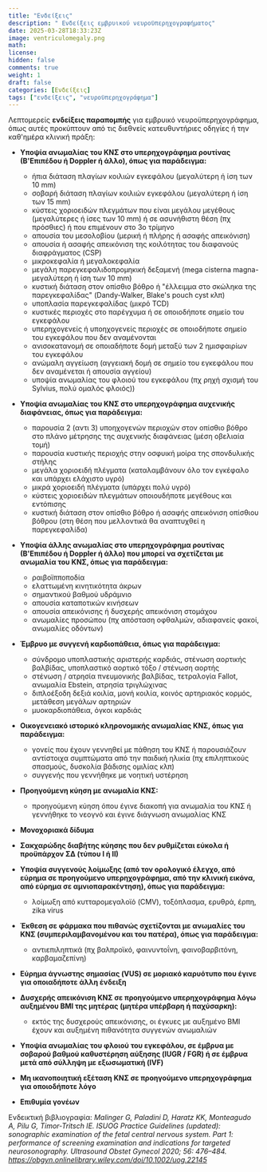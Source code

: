 ```yaml
---
title: "Ενδείξεις"
description: " Ενδείξεις εμβρυικού νευροϋπερηχογραφήματος"
date: 2025-03-28T18:33:23Z
image: ventriculomegaly.png
math: 
license: 
hidden: false
comments: true
weight: 1
draft: false
categories: [Ενδείξεις]
tags: ["ενδείξεις", "νευροϋπερηχογράφημα"]
---
```


Λεπτομερείς **ενδείξεις παραπομπής** για εμβρυικό νευροϋπερηχογράφημα, όπως αυτές προκύπτουν από τις διεθνείς κατευθυντήριες οδηγίες ή την καθ'ημέρα κλινική πράξη:

- **Υποψία ανωμαλίας του ΚΝΣ στο υπερηχογράφημα ρουτίνας (Β'Επιπέδου ή Doppler ή άλλο), όπως για παράδειγμα:**

  * ήπια διάταση πλαγίων κοιλιών εγκεφάλου (μεγαλύτερη ή ίση των 10 mm)
  * σοβαρή διάταση πλαγίων κοιλιών εγκεφάλου (μεγαλύτερη ή ίση των 15 mm)
  * κύστεις χοριοειδών πλεγμάτων που είναι μεγάλου μεγέθους (μεγαλύτερες ή ίσες των 10 mm) ή σε ασυνήθιστη θέση (πχ πρόσθιες) ή που επιμένουν στο 3ο τρίμηνο
  * απουσία του μεσολοβίου (μερική ή πλήρης ή ασαφής απεικόνιση)
  * απουσία ή ασαφής απεικόνιση της κοιλότητας του διαφανούς διαφράγματος (CSP) 
  * μικροκεφαλία ή μεγαλοκεφαλία
  * μεγάλη παρεγκεφαλιδοπρομηκική δεξαμενή (mega cisterna magna- μεγαλύτερη ή ίση των 10 mm)
  * κυστική διάταση στον οπίσθιο βόθρο ή "έλλειμμα στο σκώληκα της παρεγκεφαλίδας" (Dandy-Walker, Blake's pouch cyst κλπ)
  * υποπλασία παρεγκεφαλίδας (μικρό TCD)
  * κυστικές περιοχές στο παρέγχυμα ή σε οποιοδήποτε σημείο του εγκεφάλου
  * υπερηχογενείς ή υποηχογενείς περιοχές σε οποιοδήποτε σημείο του εγκεφάλου που δεν αναμένονται
  * ανισοκατανομή σε οποιαδήποτε δομή μεταξύ των 2 ημισφαιρίων του εγκεφάλου
  * ανώμαλη αγγείωση (αγγειακή δομή σε σημείο του εγκεφάλου που δεν αναμένεται ή απουσία αγγείου)
  * υποψία ανωμαλίας του φλοιού του εγκεφάλου (πχ ρηχή σχισμή του Sylvius, πολύ ομαλός φλοιός))

- **Υποψία ανωμαλίας του ΚΝΣ στο υπερηχογράφημα αυχενικής διαφάνειας, όπως για παράδειγμα:**

  * παρουσία 2 (αντι 3) υποηχογενών περιοχών στον οπίσθιο βόθρο στο πλάνο μέτρησης της αυχενικής διαφάνειας (μέση οβελιαία τομή)
  * παρουσία κυστικής περιοχής στην οσφυική μοίρα της σπονδυλικής στήλης
  * μεγάλα χοριοειδή πλέγματα (καταλαμβάνουν όλο τον εγκέφαλο και υπάρχει ελάχιστο υγρό)
  * μικρά χοριοειδή πλέγματα (υπάρχει πολύ υγρό)
  * κύστεις χοριοειδών πλεγμάτων οποιουδήποτε μεγέθους και εντόπισης
  * κυστική διάταση στον οπίσθιο βόθρο ή ασαφής απεικόνιση οπίσθιου βόθρου (στη θέση που μελλοντικά θα αναπτυχθεί η παρεγκεφαλίδα)

- **Υποψία άλλης ανωμαλίας στο υπερηχογράφημα ρουτίνας (Β'Επιπέδου ή Doppler ή άλλο) που μπορεί να σχετίζεται με ανωμαλία του ΚΝΣ, όπως για παράδειγμα:**

  * ραιβοϊπποποδία
  * ελαττωμένη κινητικότητα άκρων
  * σημαντικού βαθμού υδράμνιο
  * απουσία καταποτικών κινήσεων
  * απουσία απεικόνισης ή δυσχερής απεικόνιση στομάχου
  * ανωμαλίες προσώπου (πχ απόσταση οφθαλμών, αδιαφανείς φακοί, ανωμαλίες οδόντων)

- **Έμβρυο με συγγενή καρδιοπάθεια, όπως για παράδειγμα:**

  * σύνδρομο υποπλαστικής αριστερής καρδιάς, στένωση αορτικής βαλβίδας, υποπλαστικό αορτικό τόξο / στένωση αορτής
  * στένωση / ατρησία πνευμονικής βαλβίδας, τετραλογία Fallot, ανωμαλία Ebstein, ατρησία τριγλώχινας 
  * διπλοέξοδη δεξιά κοιλία, μονή κοιλία, κοινός αρτηριακός κορμός, μετάθεση μεγάλων αρτηριών
  * μυοκαρδιοπάθεια, όγκοι καρδιάς

- **Οικογενειακό ιστορικό κληρονομικής ανωμαλίας ΚΝΣ, όπως για παράδειγμα:**

  * γονείς που έχουν γεννηθεί με πάθηση του ΚΝΣ ή παρουσιάζουν αντίστοιχα συμπτώματα από την παιδική ηλικία (πχ επιληπτικούς σπασμούς, δυσκολία βάδισης ομιλίας κλπ)
  * συγγενής που γεννήθηκε με νοητική υστέρηση

- **Προηγούμενη κύηση με ανωμαλία ΚΝΣ:**

  * προηγούμενη κύηση όπου έγινε διακοπή για ανωμαλία του ΚΝΣ ή γεννήθηκε το νεογνό και έγινε διάγνωση ανωμαλίας ΚΝΣ 

- **Μονοχοριακά δίδυμα**

- **Σακχαρώδης διαβήτης κύησης που δεν ρυθμίζεται εύκολα ή προϋπάρχον ΣΔ (τύπου Ι ή ΙΙ)**

- **Υποψία συγγενούς λοίμωξης (από τον ορολογικό έλεγχο, από εύρημα σε προηγούμενο υπερηχογράφημα, από την κλινική εικόνα, από εύρημα σε αμνιοπαρακέντηση), όπως για παράδειγμα:**

  * λοίμωξη από κυτταρομεγαλοϊό (CMV), τοξόπλασμα, ερυθρά, έρπη, zika virus

- **Έκθεση σε φάρμακα που πιθανώς σχετίζονται με ανωμαλίες του ΚΝΣ (συμπεριλαμβανομένου και του πατέρα), όπως για παράδειγμα:**

  * αντιεπιληπτικά (πχ βαλπροϊκό, φαινυντοΐνη, φαινοβαρβιτόνη, καρβαμαζεπίνη)

- **Εύρημα άγνωστης σημασίας (VUS) σε μοριακό καρυότυπο που έγινε για οποιαδήποτε άλλη ένδειξη**
- **Δυσχερής απεικόνιση ΚΝΣ σε προηγούμενο υπερηχογράφημα λόγω αυξημένου ΒΜΙ της μητέρας (μητέρα υπέρβαρη ή παχύσαρκη):**

  * εκτός της δυσχερούς απεικόνισης, οι έγκυες με αυξημένο ΒΜΙ έχουν και αυξημένη πιθανότητα συγγενών ανωμαλιών

- **Υποψία ανωμαλίας του φλοιού του εγκεφάλου, σε έμβρυα με σοβαρού βαθμού καθυστέρηση αύξησης (IUGR / FGR) ή σε έμβρυα μετά από σύλληψη με εξωσωματική (IVF)**

- **Μη ικανοποιητική εξέταση ΚΝΣ σε προηγούμενο υπερηχογράφημα για οποιοδήποτε λόγο**
- **Επιθυμία γονέων**

Ενδεικτική βιβλιογραφία: *Malinger G, Paladini D, Haratz KK, Monteagudo A, Pilu G, Timor-Tritsch IE.
ISUOG Practice Guidelines (updated): sonographic examination of the fetal central nervous system. Part 1: performance of screening examination and indications for targeted neurosonography. Ultrasound Obstet Gynecol 2020; 56: 476–484. https://obgyn.onlinelibrary.wiley.com/doi/10.1002/uog.22145*